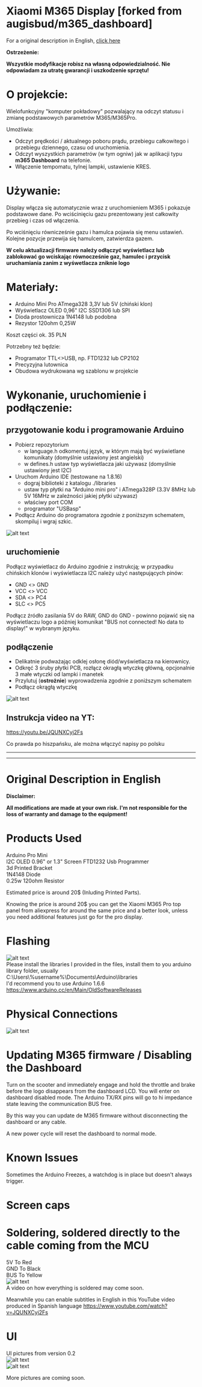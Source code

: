 # Xiaomi M365 Display [forked from augisbud/m365_dashboard]

For a original description in English, <a href="#Original-Description-in-English">click here</a>

**Ostrzeżenie:**

**Wszystkie modyfikacje  robisz na własną odpowiedzialność. Nie odpowiadam za utratę gwarancji i uszkodzenie sprzętu!**

# O projekcie:
Wielofunkcyjny "komputer pokładowy" pozwalający na odczyt statusu i zmianę podstawowych parametrów M365/M365Pro.

Umożliwia:
- Odczyt prędkości / aktualnego poboru prądu, przebiegu całkowitego i przebiegu dziennego, czasu od uruchomienia.
- Odczyt wyszystkich parametrów (w tym ogniw) jak w aplikacji typu __m365 Dashboard__ na telefonie.
- Włączenie tempomatu, tylnej lampki, ustawienie KRES.

# Używanie:
Display włącza się automatycznie wraz z uruchomieniem M365 i pokazuje podstawowe dane. Po wciścinięciu gazu prezentowany jest całkowity przebieg i czas od włączenia.

Po wciśnięciu równicześnie gazu i hamulca pojawia się menu ustawień. Kolejne pozycje przewija się hamulcem, zatwierdza gazem.

**W celu aktualizacji firmware należy odłączyć wyświetlacz lub zablokować go wciskając równocześnie gaz, hamulec i przycisk uruchamiania zanim z wyśwetlacza zniknie logo**

# Materiały:
- Arduino Mini Pro ATmega328 3,3V lub 5V (chiński klon)
- Wyświetlacz OLED 0,96" I2C SSD1306 lub SPI
- Dioda prostownicza 1N4148 lub podobna  
- Rezystor 120ohm 0,25W

Koszt części ok. 35 PLN

Potrzebny też będzie:
 - Programator TTL<>USB, np. FTD1232 lub CP2102
 - Precyzyjna lutownica
 - Obudowa wydrukowana wg szablonu w projekcie

# Wykonanie, uruchomienie i podłączenie:
## przygotowanie kodu i programowanie Arduino
- Pobierz repozytorium
  - w language.h odkomentuj język, w którym mają być wyświetlane komunikaty (domyślnie ustawiony jest angielski)
  - w defines.h ustaw typ wyświetlacza jaki używasz (domyślnie ustawiony jest I2C)
- Uruchom Arduino IDE (testowane na 1.8.16)
  - dograj biblioteki z katalogu ./libraries
  - ustaw typ płytki na "Arduino mini pro" i ATmega328P (3.3V 8MHz lub 5V 16MHz w zależności jakiej płytki używasz)
  - właściwy port COM
  - programator "USBasp"
- Podłącz Arduino do programatora zgodnie z poniższym schematem, skompiluj i wgraj szkic.

![alt text](https://i.imgur.com/DpPkvJz.jpg)  

## uruchomienie

Podłącz wyświetlacz do Arduino zgodnie z instrukcją;
w przypadku chińskich klonów i wyświetlacza I2C należy użyć następujących pinów:
- GND <> GND
- VCC <> VCC
- SDA <> PC4
- SLC <> PC5

Podłącz źródło zasilania 5V do RAW, GND do GND - powinno pojawić się na wyświetlaczu logo a później komunikat "BUS not connected! No data to display!" w wybranym języku.

## podłączenie
- Delikatnie podważając odklej osłonę diód/wyświetlacza na kierownicy.
- Odkręć 3 śruby płytki PCB, rozłącz okragłą wtyczkę główną, opcjonalnie 3 małe wtyczki od lampki i manetek
- Przylutuj (**ostrożnie**) wyprowadzenia zgodnie z poniższym schematem
- Podłącz okrągłą wtyczkę

![alt text](https://camo.githubusercontent.com/a912641249173768ae60670e843c62294d06da4f/68747470733a2f2f656c656374726f2e636c75622f646174612f666f72756d2f6d657373616765732f34323633312f696d616765732f31313636302d313238302e6a7067)


## Instrukcja video na YT:
https://youtu.be/JQUNXCyj2Fs

Co prawda po hiszpańsku, ale można włączyć napisy po polsku


----
----




# Original Description in English
**Disclaimer:**

**All modifications are made at your own risk. I'm not responsible for the loss of warranty and damage to the equipment!**

# Products Used  
Arduino Pro Mini    
I2C OLED 0.96" or 1.3" Screen
FTD1232 Usb Programmer   
3d Printed Bracket  
1N4148 Diode  
0.25w 120ohm Resistor       

Estimated price is around 20$ (Inluding Printed Parts).

Knowing the price is around 20$ you can get the Xiaomi M365 Pro top panel from aliexpress for around the same price and a better look, unless you need additional features just go for the pro display.

# Flashing  
![alt text](https://i.imgur.com/DpPkvJz.jpg)  
Please install the libraries I provided in the files, install them to you arduino library folder, usually              
  C:\Users\\%username%\Documents\Arduino\libraries  
I'd recommend you to use Arduino 1.6.6  
https://www.arduino.cc/en/Main/OldSoftwareReleases  

# Physical Connections  
![alt text](https://camo.githubusercontent.com/a912641249173768ae60670e843c62294d06da4f/68747470733a2f2f656c656374726f2e636c75622f646174612f666f72756d2f6d657373616765732f34323633312f696d616765732f31313636302d313238302e6a7067)  

# Updating M365 firmware / Disabling the Dashboard
Turn on the scooter and immediately engage and hold the throttle and brake before the logo disappears from the dashboard LCD. You will enter on dashboard disabled mode.
The Arduino TX/RX pins will go to hi impedance state leaving the communication BUS free.

By this way you can update de M365 firmware without disconnecting the dashboard or any cable.

A new power cycle will reset the dashboard to normal mode.

# Known Issues  
Sometimes the Arduino Freezes, a watchdog is in place but doesn't always trigger.  

# Screen caps
# Soldering, soldered directly to the cable coming from the MCU
5V To Red    
GND To Black  
BUS To Yellow  
![alt text](https://i.imgur.com/3ZwcrIJ.jpg)  
A video on how everything is soldered may come soon.

Meanwhile you can enable subtitles in English in this YouTube video produced in Spanish language
https://www.youtube.com/watch?v=JQUNXCyj2Fs

# UI
UI pictures from version 0.2  
![alt text](https://i.imgur.com/8ekMdIo.jpg)  
![alt text](https://i.imgur.com/AHLVTcu.jpg)  

More pictures are coming soon.
